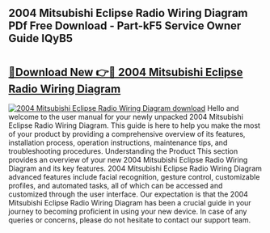 ## 2004 Mitsubishi Eclipse Radio Wiring Diagram PDf Free Download - Part-kF5 Service Owner Guide IQyB5

# <h2><a href="http://dfk4vs.blite.top/?on=2004+Mitsubishi+Eclipse+Radio+Wiring+Diagram">🔗Download New 👉🔴 2004 Mitsubishi Eclipse Radio Wiring Diagram</a></h2>

[![2004 Mitsubishi Eclipse Radio Wiring Diagram download](https://i.imgur.com/lujVjoI.png)](http://dfk4vs.blite.top/?on=2004+Mitsubishi+Eclipse+Radio+Wiring+Diagram)
Hello and welcome to the user manual for your newly unpacked 2004 Mitsubishi Eclipse Radio Wiring Diagram. This guide is here to help you make the most of your product by providing a comprehensive overview of its features, installation process, operation instructions, maintenance tips, and troubleshooting procedures. Understanding the Product This section provides an overview of your new 2004 Mitsubishi Eclipse Radio Wiring Diagram and its key features. 2004 Mitsubishi Eclipse Radio Wiring Diagram advanced features include facial recognition, gesture control, customizable profiles, and automated tasks, all of which can be accessed and customized through the user interface. Our expectation is that the 2004 Mitsubishi Eclipse Radio Wiring Diagram has been a crucial guide in your journey to becoming proficient in using your new device. In case of any queries or concerns, please do not hesitate to contact our support team.
